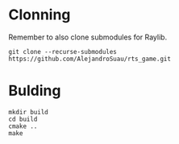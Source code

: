 # Clonning

Remember to also clone submodules for Raylib.

```
git clone --recurse-submodules https://github.com/AlejandroSuau/rts_game.git
```

# Bulding

```
mkdir build
cd build
cmake ..
make
```